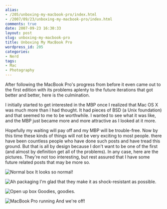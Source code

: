 ```yaml
---
alias:
- /205/unboxing-my-macbook-pro/index.html
- /2007/09/23/unboxing-my-macbook-pro/index.html
comments: true
date: 2007-09-23 16:30:33
layout: post
slug: unboxing-my-macbook-pro
title: Unboxing My MacBook Pro
wordpress_id: 205
categories:
- Nerd
tags:
- Mac
- Photography
---
```


After following the MacBook Pro's progress from before it even came out to the first edition with its problems aplenty to the future iterations that got better and better, here is the culmination.

I initially started to get interested in the MBP once I realized that Mac OS X was much more than I had thought. It had pieces of BSD (a Unix foundation) and that seemed to me to be worthwhile. I wanted to see what it was like, and the MBP just became more and more attractive as I looked at it more.

Hopefully my waiting will pay off and my MBP will be trouble-free. Now by this time these kinds of things will not be very exciting to most people. there have been countless people who have done such posts and have tread this ground. But that is all by design because I don't want to be one of the first (and almost by definition get all of the problems). In any case, here are the pictures. They're not too interesting, but rest assured that I have some future related posts that may be more so.

![Normal box](http://farm2.static.flickr.com/1064/1425024454_bf0609f1e1.jpg)
It looks so normal!

![Ah packaging](http://farm2.static.flickr.com/1346/1425021122_9cbd7e49f5.jpg)
I'm glad that they make it as shock-resistant as possible.

![Open up box](http://farm2.static.flickr.com/1342/1425021134_59e063a5e8.jpg)
Goodies, goodies.

![MacBook Pro running](http://farm2.static.flickr.com/1361/1426014713_050d03e9f8.jpg)
And we're off!
